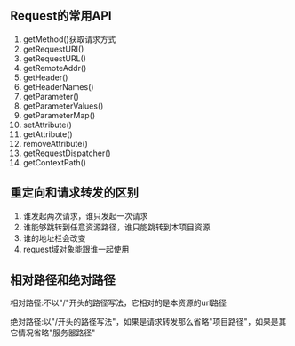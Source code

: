 ## Request的常用API

1. getMethod()获取请求方式
2. getRequestURI()
3. getRequestURL()
4. getRemoteAddr()
5. getHeader()
6. getHeaderNames()
7. getParameter()
8. getParameterValues()
9. getParameterMap()
10. setAttribute()
11. getAttribute()
12. removeAttribute()
13. getRequestDispatcher()
14. getContextPath()

## 重定向和请求转发的区别

1. 谁发起两次请求，谁只发起一次请求
2. 谁能够跳转到任意资源路径，谁只能跳转到本项目资源
3. 谁的地址栏会改变
4. request域对象能跟谁一起使用

## 相对路径和绝对路径

相对路径:不以"/"开头的路径写法，它相对的是本资源的url路径

绝对路径:以"/开头的路径写法"，如果是请求转发那么省略"项目路径"，如果是其它情况省略"服务器路径"

